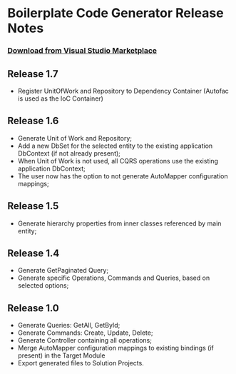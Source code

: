 # Boilerplate Code Generator Release Notes

### [Download from Visual Studio Marketplace](https://marketplace.visualstudio.com/items?itemName=Strongbytes.boilerplate-code-generator)

## Release 1.7
* Register UnitOfWork and Repository to Dependency Container (Autofac is used as the IoC Container)

## Release 1.6
* Generate Unit of Work and Repository;
* Add a new DbSet for the selected entity to the existing application DbContext (if not already present);
* When Unit of Work is not used, all CQRS operations use the existing application DbContext;
* The user now has the option to not generate AutoMapper configuration mappings;

## Release 1.5
* Generate hierarchy properties from inner classes referenced by main entity;

## Release 1.4
* Generate GetPaginated Query;
* Generate specific Operations, Commands and Queries, based on selected options;

## Release 1.0
* Generate Queries: GetAll, GetById;
* Generate Commands: Create, Update, Delete;
* Generate Controller containing all operations;
* Merge AutoMapper configuration mappings to existing bindings (if present) in the Target Module
* Export generated files to Solution Projects.
